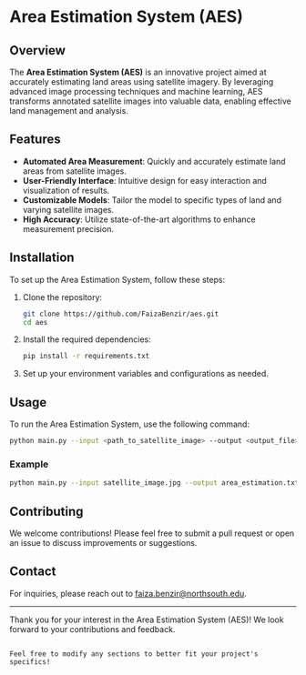 # Area Estimation System (AES)

## Overview

The **Area Estimation System (AES)** is an innovative project aimed at accurately estimating land areas using satellite imagery. By leveraging advanced image processing techniques and machine learning, AES transforms annotated satellite images into valuable data, enabling effective land management and analysis.

## Features

- **Automated Area Measurement**: Quickly and accurately estimate land areas from satellite images.
- **User-Friendly Interface**: Intuitive design for easy interaction and visualization of results.
- **Customizable Models**: Tailor the model to specific types of land and varying satellite images.
- **High Accuracy**: Utilize state-of-the-art algorithms to enhance measurement precision.

## Installation

To set up the Area Estimation System, follow these steps:

1. Clone the repository:
   ```bash
   git clone https://github.com/FaizaBenzir/aes.git
   cd aes
   ```

2. Install the required dependencies:
   ```bash
   pip install -r requirements.txt
   ```

3. Set up your environment variables and configurations as needed.

## Usage

To run the Area Estimation System, use the following command:

```bash
python main.py --input <path_to_satellite_image> --output <output_file>
```

### Example

```bash
python main.py --input satellite_image.jpg --output area_estimation.txt
```

## Contributing

We welcome contributions! Please feel free to submit a pull request or open an issue to discuss improvements or suggestions.

## Contact

For inquiries, please reach out to [faiza.benzir@northsouth.edu](mailto:faiza.benzir@northsouth.edu).

---

Thank you for your interest in the Area Estimation System (AES)! We look forward to your contributions and feedback.
```

Feel free to modify any sections to better fit your project's specifics!
